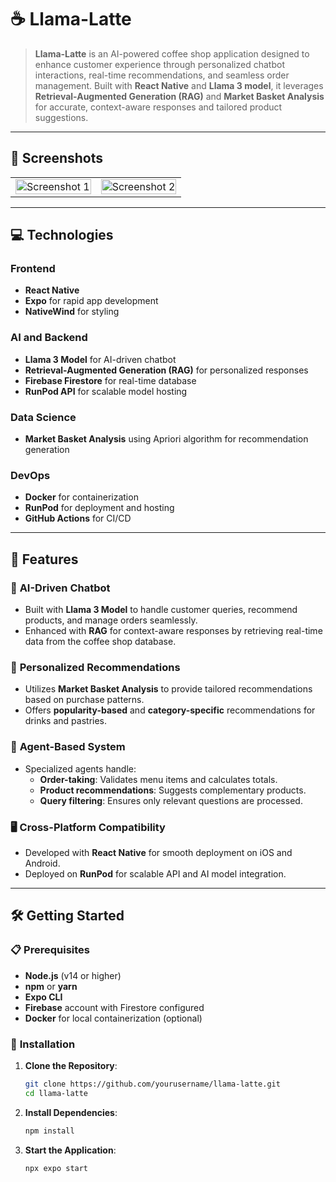 # ☕ **Llama-Latte**

> **Llama-Latte** is an AI-powered coffee shop application designed to enhance customer experience through personalized chatbot interactions, real-time recommendations, and seamless order management. Built with **React Native** and **Llama 3 model**, it leverages **Retrieval-Augmented Generation (RAG)** and **Market Basket Analysis** for accurate, context-aware responses and tailored product suggestions.

---

## 📸 **Screenshots**

<table>
  <tr>
    <td>
      <img src="https://via.placeholder.com/500x300?text=Screenshot+1" alt="Screenshot 1" width="100%" />
    </td>
    <td>
      <img src="https://via.placeholder.com/500x300?text=Screenshot+2" alt="Screenshot 2" width="100%" />
    </td>
  </tr>
</table>

---

## 💻 **Technologies**

### **Frontend**

- **React Native**
- **Expo** for rapid app development
- **NativeWind** for styling

### **AI and Backend**

- **Llama 3 Model** for AI-driven chatbot
- **Retrieval-Augmented Generation (RAG)** for personalized responses
- **Firebase Firestore** for real-time database
- **RunPod API** for scalable model hosting

### **Data Science**

- **Market Basket Analysis** using Apriori algorithm for recommendation generation

### **DevOps**

- **Docker** for containerization
- **RunPod** for deployment and hosting
- **GitHub Actions** for CI/CD

---

## 🚀 **Features**

### 🤖 **AI-Driven Chatbot**

- Built with **Llama 3 Model** to handle customer queries, recommend products, and manage orders seamlessly.
- Enhanced with **RAG** for context-aware responses by retrieving real-time data from the coffee shop database.

### 🛒 **Personalized Recommendations**

- Utilizes **Market Basket Analysis** to provide tailored recommendations based on purchase patterns.
- Offers **popularity-based** and **category-specific** recommendations for drinks and pastries.

### 🎯 **Agent-Based System**

- Specialized agents handle:
  - **Order-taking**: Validates menu items and calculates totals.
  - **Product recommendations**: Suggests complementary products.
  - **Query filtering**: Ensures only relevant questions are processed.

### 🖥️ **Cross-Platform Compatibility**

- Developed with **React Native** for smooth deployment on iOS and Android.
- Deployed on **RunPod** for scalable API and AI model integration.

---

## 🛠️ **Getting Started**

### 📋 **Prerequisites**

- **Node.js** (v14 or higher)
- **npm** or **yarn**
- **Expo CLI**
- **Firebase** account with Firestore configured
- **Docker** for local containerization (optional)

### 🚀 **Installation**

1. **Clone the Repository**:

   ```bash
   git clone https://github.com/yourusername/llama-latte.git
   cd llama-latte
   ```

2. **Install Dependencies**:

   ```bash
   npm install
   ```

3. **Start the Application**:
   ```bash
   npx expo start
   ```
